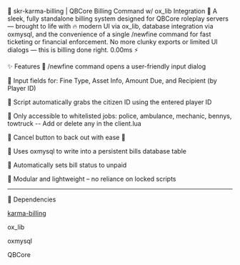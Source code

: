 💸 skr-karma-billing | QBCore Billing Command w/ ox_lib Integration 💼
A sleek, fully standalone billing system designed for QBCore roleplay servers — brought to life with 🔥 modern UI via ox_lib, database integration via oxmysql, and the convenience of a single /newfine command for fast ticketing or financial enforcement. No more clunky exports or limited UI dialogs — this is billing done right. 0.00ms ⚡

✨ Features
🔹 /newfine command opens a user-friendly input dialog

🔹 Input fields for: Fine Type, Asset Info, Amount Due, and Recipient (by Player ID)

🔹 Script automatically grabs the citizen ID using the entered player ID

🔹 Only accessible to whitelisted jobs: police, ambulance, mechanic, bennys, towtruck -- Add or delete any in the client.lua

🔹 Cancel button to back out with ease 🛑

🔹 Uses oxmysql to write into a persistent bills database table

🔹 Automatically sets bill status to unpaid

🔹 Modular and lightweight – no reliance on locked scripts

----------------------------------------------------------------
🔧 Dependencies


[karma-billing](https://karmadevelopments.shop/product/billing-invoices-system)

ox_lib


oxmysql


QBCore

